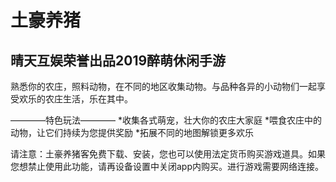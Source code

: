 # 土豪养猪

## 晴天互娱荣誉出品2019醉萌休闲手游

熟悉你的农庄，照料动物，在不同的地区收集动物。与品种各异的小动物们一起享受欢乐的农庄生活，乐在其中。

————特色玩法————
*收集各式萌宠，壮大你的农庄大家庭
*喂食农庄中的动物，让它们持续为您提供奖励
*拓展不同的地图解锁更多欢乐

请注意：土豪养猪客免费下载、安装，您也可以使用法定货币购买游戏道具。如果您想禁止使用此功能，请再设备设置中关闭app内购买。进行游戏需要网络连接。

